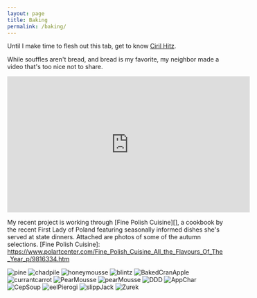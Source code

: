 ```yaml
---
layout: page
title: Baking
permalink: /baking/
---
```


Until I make time to flesh out this tab, get to know [Ciril Hitz][].

[Ciril Hitz]: http://breadhitz.com/books.html

While souffles aren't bread, and bread is my favorite, my neighbor made a video that's too nice not to share. 

<iframe width="560" height="315" src="https://www.youtube.com/embed/0WA_DJJSUfM" frameborder="0" allowfullscreen></iframe>

My recent project is working through [Fine Polish Cuisine][], a cookbook by the recent First Lady of Poland featuring seasonally informed dishes she's served at state dinners. Attached are photos of some of the autumn selections.
[Fine Polish Cuisine]: https://www.polartcenter.com/Fine_Polish_Cuisine_All_the_Flavours_Of_The_Year_p/9816334.htm 

![pine](/img/FinePolishCuisine/rabbitPineNeedleCranberryRye.JPG)
![chadpile](/img/FinePolishCuisine/tenchWhiteBeanCodLiver.JPG)
![honeymousse](/img/FinePolishCuisine/HoneyMousseStrawberrySoup.JPG)
![blintz](/img/FinePolishCuisine/TomatoTartareBlintzes.JPG)
![BakedCranApple](/img/FinePolishCuisine/BakedCranberryApple.JPG)
![currantcarrot](/img/FinePolishCuisine/ZanderCurrantCarrotRootVeggieMousseWhiteBean.JPG)
![PearMousse](/img/FinePolishCuisine/CranberryPearMousseInterior.JPG)
![pearMousse](/img/FinePolishCuisine/PearMousseFinished.JPG)
![DDD](/img/FinePolishCuisine/DingDongDitch.JPG)
![AppChar](/img/FinePolishCuisine/AppleCharlotte.JPG)
![CepSoup](/img/FinePolishCuisine/CepSoup.JPG)
![eelPierogi](/img/FinePolishCuisine/EelSaffronMilkCapPierogiesVeggiePuree.JPG)
![slippJack](/img/FinePolishCuisine/HomeForagedSlipperyJack.JPG)
![Zurek](/img/FinePolishCuisine/SmokySourSlipperyJackZurek.JPG)










